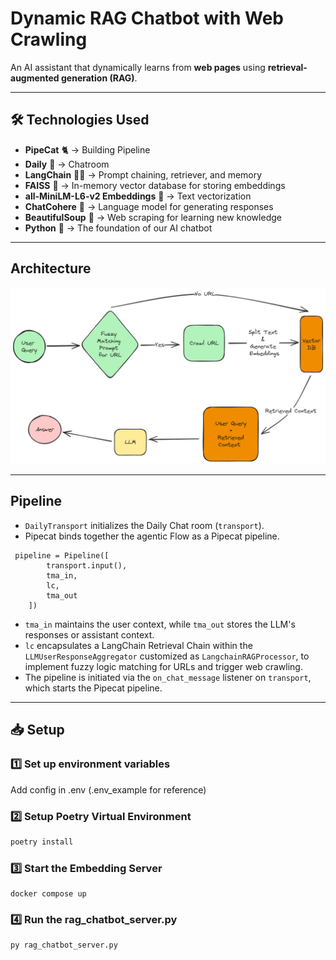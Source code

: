 # Dynamic RAG Chatbot with Web Crawling

An AI assistant that dynamically learns from **web pages** using **retrieval-augmented generation (RAG)**.  

---

## 🛠️ Technologies Used
- **PipeCat** 🐈 → Building Pipeline
- **Daily** 💬 → Chatroom
- **LangChain** 🦜🔗 → Prompt chaining, retriever, and memory  
- **FAISS** 🏪 → In-memory vector database for storing embeddings  
- **all-MiniLM-L6-v2  Embeddings** 🤖 → Text vectorization  
- **ChatCohere** 🧠 → Language model for generating responses  
- **BeautifulSoup** 🍜 → Web scraping for learning new knowledge  
- **Python** 🐍 → The foundation of our AI chatbot  

---
## Architecture

<img src="workflow.png" alt="grid"><br>

---

## Pipeline

- ```DailyTransport``` initializes the Daily Chat room (```transport```).
- Pipecat binds together the agentic Flow as a Pipecat pipeline.
```
 pipeline = Pipeline([
        transport.input(),
        tma_in,
        lc,
        tma_out
    ])
```
- ```tma_in``` maintains the user context, while ```tma_out``` stores the LLM's responses or assistant context.
- ```lc``` encapsulates a LangChain Retrieval Chain within the ```LLMUserResponseAggregator``` customized as ```LangchainRAGProcessor```, to implement fuzzy logic matching for URLs and trigger web crawling.
- The pipeline is initiated via the ```on_chat_message``` listener on ```transport```, which starts the Pipecat pipeline.

---

## 📥 Setup

### 1️⃣ Set up environment variables
Add config in .env (.env_example for reference)

### 2️⃣ Setup Poetry Virtual Environment
```bash
poetry install
```

### 3️⃣ Start the Embedding Server
```
docker compose up
```

### 4️⃣ Run the rag_chatbot_server.py
```bash
py rag_chatbot_server.py
```


